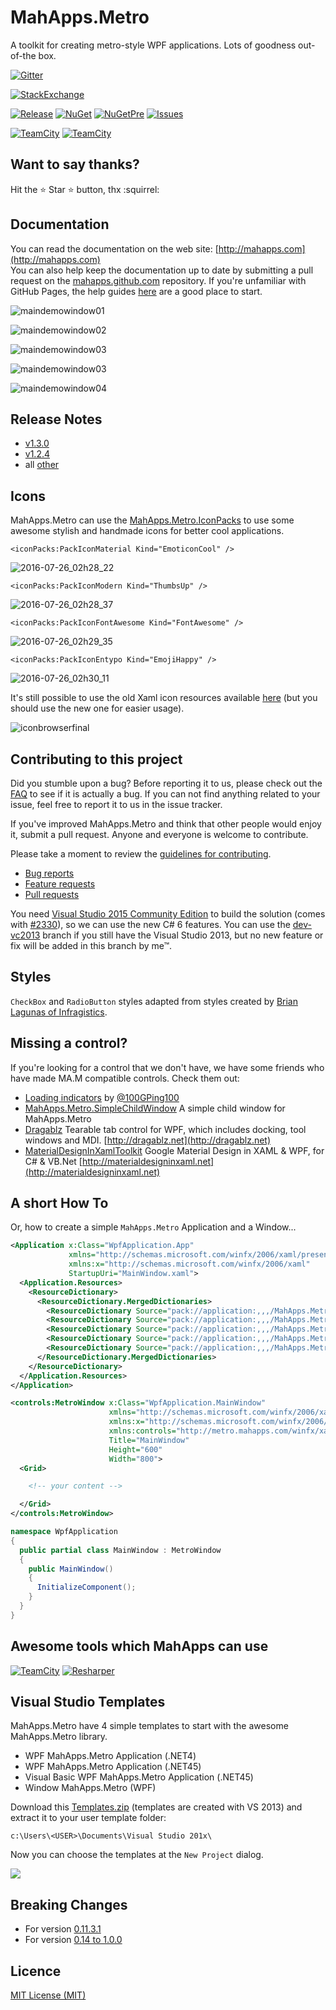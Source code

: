 # MahApps.Metro

A toolkit for creating metro-style WPF applications. Lots of goodness out-of-the box.

[![Gitter](https://img.shields.io/badge/Gitter-Join%20Chat-green.svg?style=flat-square)](https://gitter.im/MahApps/MahApps.Metro)

[![StackExchange](https://img.shields.io/stackexchange/stackoverflow/t/mahapps.metro.svg)](http://stackoverflow.com/questions/tagged/mahapps.metro)

[![Release](https://img.shields.io/github/release/MahApps/MahApps.Metro.svg?style=flat-square)](https://github.com/MahApps/MahApps.Metro/releases/latest)
[![NuGet](https://img.shields.io/nuget/v/MahApps.Metro.svg?style=flat-square)](https://www.nuget.org/packages/MahApps.Metro/)
[![NuGetPre](https://img.shields.io/nuget/vpre/MahApps.Metro.svg?style=flat-square)](https://www.nuget.org/packages/MahApps.Metro/)
[![Issues](https://img.shields.io/github/issues/MahApps/MahApps.Metro.svg?style=flat-square)](https://github.com/MahApps/MahApps.Metro/issues)

[![TeamCity](https://img.shields.io/teamcity/http/builds.brendanforster.com/s/MahApps_MahAppsMetroDevelopAlpha.svg?style=flat-square&&label=TeamCity%20dev)]()
[![TeamCity](https://img.shields.io/teamcity/http/builds.brendanforster.com/s/MahApps_MahAppsMetroPullRequests.svg?style=flat-square&&label=TeamCity%20PRs)]()

## Want to say thanks?

Hit the :star: Star :star: button, thx :squirrel:

## Documentation

You can read the documentation on the web site: [http://mahapps.com](http://mahapps.com)  
You can also help keep the documentation up to date by submitting a pull request on the  [mahapps.github.com](https://github.com/MahApps/mahapps.github.com) repository. If you're unfamiliar with GitHub Pages, the help guides [here](https://help.github.com/pages/) are a good place to start.

![maindemowindow01](./docs/main_demo_window.png)

![maindemowindow02](./docs/main_demo_text.png)

![maindemowindow03](./docs/main_demo_flyout1.png)

![maindemowindow03](./docs/main_demo_flyout2.png)

![maindemowindow04](./docs/main_demo_window.gif)

## Release Notes

- [v1.3.0](./docs/release-notes/1.3.0.md)
- [v1.2.4](./docs/release-notes/1.2.4.md)
- all [other](./docs/release-notes/)

## Icons

MahApps.Metro can use the [MahApps.Metro.IconPacks](https://github.com/MahApps/MahApps.Metro.IconPacks) to use some awesome stylish and handmade icons for better cool applications.

```xaml
<iconPacks:PackIconMaterial Kind="EmoticonCool" />
```
![2016-07-26_02h28_22](https://cloud.githubusercontent.com/assets/658431/17122168/71270be8-52d9-11e6-89a2-d670bd72aabb.png)

```xaml
<iconPacks:PackIconModern Kind="ThumbsUp" />
```
![2016-07-26_02h28_37](https://cloud.githubusercontent.com/assets/658431/17122171/729eb156-52d9-11e6-8baf-12345ddb9262.png)

```xaml
<iconPacks:PackIconFontAwesome Kind="FontAwesome" />
```
![2016-07-26_02h29_35](https://cloud.githubusercontent.com/assets/658431/17122172/73fe79f0-52d9-11e6-821e-204d1ee99fc3.png)

```xaml
<iconPacks:PackIconEntypo Kind="EmojiHappy" />
```
![2016-07-26_02h30_11](https://cloud.githubusercontent.com/assets/658431/17122173/7573d3ca-52d9-11e6-9a2e-8ecadad254e4.png)

It's still possible to use the old Xaml icon resources available [here](https://github.com/MahApps/MahApps.Metro.Resources) (but you should use the new one for easier usage).

![iconbrowserfinal](https://cloud.githubusercontent.com/assets/658431/18764958/ec20dd3e-8113-11e6-8793-b012eaec2302.gif)

## Contributing to this project

Did you stumble upon a bug? Before reporting it to us, please check out the [FAQ](https://github.com/MahApps/MahApps.Metro/wiki/FAQ) to see if it is actually a bug. If you can not find anything related to your issue, feel free to report it to us in the issue tracker.

If you've improved MahApps.Metro and think that other people would enjoy it, submit a pull request. Anyone and everyone is welcome to contribute.

Please take a moment to review the [guidelines for contributing](.github/CONTRIBUTING.md).

* [Bug reports](.github/CONTRIBUTING.md#bugs)
* [Feature requests](.github/CONTRIBUTING.md#features)
* [Pull requests](.github/CONTRIBUTING.md#pull-requests)

You need [Visual Studio 2015 Community Edition](<https://www.visualstudio.com/>) to build the solution (comes with [#2330](https://github.com/MahApps/MahApps.Metro/pull/2330)), so we can use the new C# 6 features. You can use the [dev-vc2013](<https://github.com/MahApps/MahApps.Metro/tree/dev-vc2013>) branch if you still have the Visual Studio 2013, but no new feature or fix will be added in this branch by me™.

## Styles

`CheckBox` and `RadioButton` styles adapted from styles created by [Brian Lagunas of Infragistics](http://brianlagunas.com/free-metro-light-and-dark-themes-for-wpf-and-silverlight-microsoft-controls/).

## Missing a control?

If you're looking for a control that we don't have, we have some friends who have made MA.M compatible controls. Check them out:

- [Loading indicators](https://github.com/100GPing100/LoadingIndicators.WPF) by [@100GPing100](https://github.com/100GPing100)
- [MahApps.Metro.SimpleChildWindow](https://github.com/punker76/MahApps.Metro.SimpleChildWindow) A simple child window for MahApps.Metro
- [Dragablz](https://github.com/ButchersBoy/Dragablz) Tearable tab control for WPF, which includes docking, tool windows and MDI. [http://dragablz.net](http://dragablz.net)
- [MaterialDesignInXamlToolkit](https://github.com/ButchersBoy/MaterialDesignInXamlToolkit) Google Material Design in XAML & WPF, for C# & VB.Net [http://materialdesigninxaml.net](http://materialdesigninxaml.net)

## A short How To

Or, how to create a simple `MahApps.Metro` Application and a Window...

```XML
<Application x:Class="WpfApplication.App"
             xmlns="http://schemas.microsoft.com/winfx/2006/xaml/presentation"
             xmlns:x="http://schemas.microsoft.com/winfx/2006/xaml"
             StartupUri="MainWindow.xaml">
  <Application.Resources>
    <ResourceDictionary>
      <ResourceDictionary.MergedDictionaries>
        <ResourceDictionary Source="pack://application:,,,/MahApps.Metro;component/Styles/Controls.xaml" />
        <ResourceDictionary Source="pack://application:,,,/MahApps.Metro;component/Styles/Fonts.xaml" />
        <ResourceDictionary Source="pack://application:,,,/MahApps.Metro;component/Styles/Colors.xaml" />
        <ResourceDictionary Source="pack://application:,,,/MahApps.Metro;component/Styles/Accents/Blue.xaml" />
        <ResourceDictionary Source="pack://application:,,,/MahApps.Metro;component/Styles/Accents/BaseLight.xaml" />
      </ResourceDictionary.MergedDictionaries>
    </ResourceDictionary>
  </Application.Resources>
</Application>
```

```XML
<controls:MetroWindow x:Class="WpfApplication.MainWindow"
                      xmlns="http://schemas.microsoft.com/winfx/2006/xaml/presentation"
                      xmlns:x="http://schemas.microsoft.com/winfx/2006/xaml"
                      xmlns:controls="http://metro.mahapps.com/winfx/xaml/controls"
                      Title="MainWindow"
                      Height="600"
                      Width="800">
  <Grid>

    <!-- your content -->

  </Grid>
</controls:MetroWindow>
```

```csharp
namespace WpfApplication
{
  public partial class MainWindow : MetroWindow
  {
    public MainWindow()
    {
      InitializeComponent();
    }
  }
}
```

## Awesome tools which MahApps can use

[![TeamCity](./docs/icon_TeamCity.png)](https://www.jetbrains.com/teamcity/)
[![Resharper](./docs/icon_ReSharper.png)](https://www.jetbrains.com/resharper/)

## Visual Studio Templates

MahApps.Metro have 4 simple templates to start with the awesome MahApps.Metro library.

* WPF MahApps.Metro Application (.NET4)
* WPF MahApps.Metro Application (.NET45)
* Visual Basic WPF MahApps.Metro Application (.NET45)
* Window MahApps.Metro (WPF)

Download this [Templates.zip](./Visual%20Studio%20Templates/Templates.zip) (templates are created with VS 2013) and extract it to your user template folder:

```
c:\Users\<USER>\Documents\Visual Studio 201x\
```

Now you can choose the templates at the `New Project` dialog.

![](./docs/new_project_dialog.png)

## Breaking Changes

* For version [0.11.3.1](https://github.com/MahApps/MahApps.Metro/wiki/Breaking-Changes-or-WTF-is-happening-with-the-ALPHA-version)
* For version [0.14 to 1.0.0](./docs/v1.0-Migration-Guide.md)

## Licence

[MIT License (MIT)](./LICENSE)
